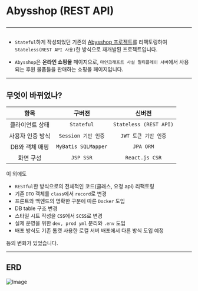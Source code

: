 # Abysshop (REST API) <hr>

- `Stateful`하게 작성되었던 기존의 [Abysshop 프로젝트]()를 리팩토링하여 `Stateless(REST API 사용)`한 방식으로 재개발된 프로젝트입니다.


- `Abysshop`은 **온라인 쇼핑몰** 페이지으로, `마인크래프트 사설 멀티플레이 서버`에서 사용되는 후원 물품들을 판매하는 쇼핑몰 페이지입니다.

<hr>

## 무엇이 바뀌었나?

|    항목     |         구버전         |          신버전           |
|:---------:|:-------------------:|:----------------------:|
| 클라이언트 상태  |     `Stateful`      | `Stateless (REST API)` |
| 사용자 인증 방식 |   `Session 기반 인증`   |     `JWT 토큰 기반 인증`     |
| DB와 객체 매핑 | `MyBatis SQLMapper` |       `JPA ORM`        |
|   화면 구성   |      `JSP SSR`      |     `React.js CSR`     |

이 외에도

- `RESTful`한 방식으로의 전체적인 코드(클래스, 요청 api) 리팩토링
- 기존 `DTO` 객체를 `class`에서 `record`로 변경
- 프론트와 백엔드의 명확한 구분에 따른 `Docker` 도입
- DB table 구조 변경
- 스타일 시트 작성을 `CSS`에서 `SCSS`로 변경
- 실제 운영을 위한 `dev, prod yml` 분리와 `.env` 도입
- 배포 방식도 기존 톰캣 사용한 로컬 서버 배포에서 다른 방식 도입 예정

등의 변화가 있었습니다.

<hr>

## ERD

![Image](https://github.com/user-attachments/assets/4c5e03ca-c675-4aa1-a464-1856b851808a)